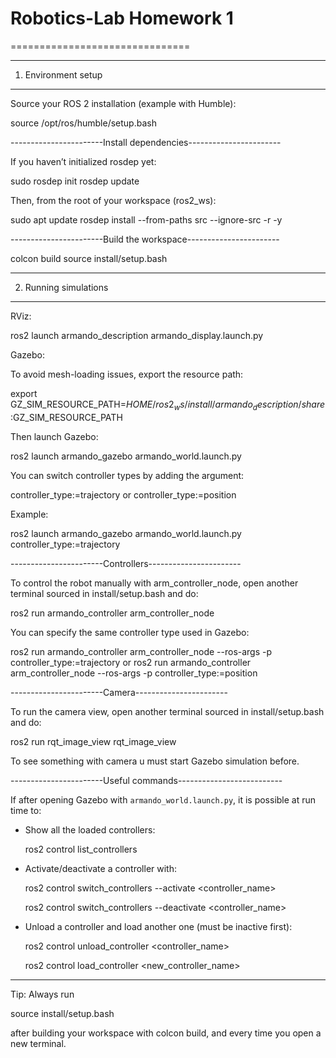 # Robotics-Lab Homework 1
===============================

----------------------
1. Environment setup 
----------------------
Source your ROS 2 installation (example with Humble):

  source /opt/ros/humble/setup.bash
    
-----------------------Install dependencies-----------------------

If you haven’t initialized rosdep yet:

  sudo rosdep init
  rosdep update

Then, from the root of your workspace (ros2_ws):

  sudo apt update
  rosdep install --from-paths src --ignore-src -r -y

-----------------------Build the workspace-----------------------

  colcon build
  source install/setup.bash

----------------------
2. Running simulations
----------------------

RViz:

  ros2 launch armando_description armando_display.launch.py

Gazebo:

To avoid mesh-loading issues, export the resource path:

 export GZ_SIM_RESOURCE_PATH=$HOME/ros2_ws/install/armando_description/share:$GZ_SIM_RESOURCE_PATH

Then launch Gazebo:

 ros2 launch armando_gazebo armando_world.launch.py

You can switch controller types by adding the argument:

 controller_type:=trajectory
            or
 controller_type:=position

Example:

  ros2 launch armando_gazebo armando_world.launch.py controller_type:=trajectory

-----------------------Controllers-----------------------

To control the robot manually with arm_controller_node, open another terminal sourced in install/setup.bash and do:

  ros2 run armando_controller arm_controller_node

You can specify the same controller type used in Gazebo:

  ros2 run armando_controller arm_controller_node --ros-args -p controller_type:=trajectory
  or
  ros2 run armando_controller arm_controller_node --ros-args -p controller_type:=position

-----------------------Camera-----------------------

To run the camera view, open another terminal sourced in install/setup.bash and do:

  ros2 run rqt_image_view rqt_image_view
    
To see something with camera u must start Gazebo simulation before.

-----------------------Useful commands--------------------------

If after opening Gazebo with `armando_world.launch.py`, it is possible at run time to:

* Show all the loaded controllers:


  ros2 control list_controllers
 

* Activate/deactivate a controller with:

  
  ros2 control switch_controllers --activate <controller_name>

  ros2 control switch_controllers --deactivate <controller_name>
  

* Unload a controller and load another one (must be inactive first):

  
  ros2 control unload_controller <controller_name>
   
  ros2 control load_controller <new_controller_name>
  
------------------------------------------------------------------

Tip: Always run

  source install/setup.bash

after building your workspace with colcon build, and every time you open a new terminal.
